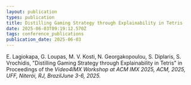 ```yaml
---
layout: publication
types: publication
title: Distilling Gaming Strategy through Explainability in Tetris
date: 2025-06-03T09:19:12.570Z
tags: conference_publications
publication_date: 2025-06-03
---
```

<!--StartFragment-->

E. Lagiokapa, G. Loupas, M. V. Kosti, N. Georgakopoulou, S. Diplaris, S. Vrochidis, "Distilling Gaming Strategy through Explainability in Tetris" in Proceedings of the *Video4IMX Workshop at ACM IMX 2025, ACM, 2025, UFF, Niterói, RJ, BrazilJune 3-6, 2025.*

<!--EndFragment-->